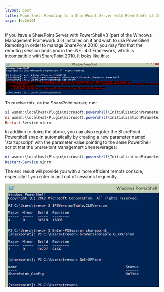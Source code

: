 ```yaml
---
layout: post
title: PowerShell Remoting to a SharePoint Server with PowerShell v3 Installed
tags: [sp2010]
---
```


If you have a SharePoint Server with PowerShell v3 (part of the Windows Management Framework 3.0) installed on it and wish to use PowerShell Remoting in order to manage SharePoint 2010, you may find that the remoting session lands you in the .NET 4.0 Framework, which is incompatible with SharePoint 2010.  it looks like this:

![PSRemotingNotSupported](/assets/images/2013/03/PSRemotingNotSupported.png)

To resolve this, on the SharePoint server, run:

```powershell
si wsman:\localhost\Plugin\microsoft.powershell\InitializationParameters\PSVersion 2.0
ni wsman:\localhost\Plugin\microsoft.powershell\InitializationParameters -ParamName MaxPSVersion -ParamValue 2.0
Restart-Service winrm
```

In addition to doing the above, you can also register the SharePoint Powershell snap-in automatically by creating a new parameter named 'startupscript' with the parameter value pointing to the same PowerShell script that the SharePoint Management Shell leverages:

```powershell
ni wsman:\localhost\Plugin\microsoft.powershell\InitializationParameters\ -ParamName startupscript -ParamValue 'C:\Program Files\Common Files\Microsoft Shared\Web Server Extensions\14\CONFIG\PowerShell\Registration\sharepoint.ps1'
Restart-Service winrm
```

The end result will provide you with a more efficient remote console, especially if you enter in and out of sessions frequently.

![powershellremotingsupported](/assets/images/2013/04/powershellremotingsupported.png)